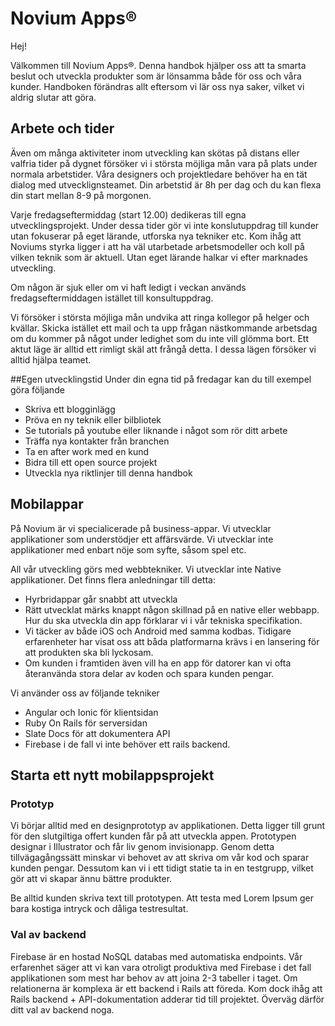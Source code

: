 # Novium Apps®
Hej!

Välkommen till Novium Apps®. Denna handbok hjälper oss att ta smarta beslut och utveckla produkter som är lönsamma både för oss och våra kunder. Handboken förändras allt eftersom vi lär oss nya saker, vilket vi aldrig slutar att göra.

## Arbete och tider
Även om många aktiviteter inom utveckling kan skötas på distans eller valfria tider på dygnet försöker vi i största möjliga mån vara på plats under normala arbetstider. Våra designers och projektledare behöver ha en tät dialog med utvecklignsteamet. Din arbetstid är 8h per dag och du kan flexa din start mellan 8-9 på morgonen.

Varje fredagseftermiddag (start 12.00) dedikeras till egna utvecklingsprojekt. Under dessa tider gör vi inte konslutuppdrag till kunder utan fokuserar på eget lärande, utforska nya tekniker etc. Kom ihåg att Noviums styrka ligger i att ha väl utarbetade arbetsmodeller och koll på vilken teknik som är aktuell. Utan eget lärande halkar vi efter marknades utveckling.

Om någon är sjuk eller om vi haft ledigt i veckan används fredagseftermiddagen istället till konsultuppdrag.

Vi försöker i största möjliga mån undvika att ringa kollegor på helger och kvällar. Skicka istället ett mail och ta upp frågan nästkommande arbetsdag om du kommer på något under ledighet som du inte vill glömma bort. Ett aktut läge är alltid ett rimligt skäl att frångå detta. I dessa lägen försöker vi alltid hjälpa teamet.

##Egen utvecklingstid
Under din egna tid på fredagar kan du till exempel göra följande
* Skriva ett blogginlägg
* Pröva en ny teknik eller bilbliotek
* Se tutorials på youtube eller liknande i något som rör ditt arbete
* Träffa nya kontakter från branchen
* Ta en after work med en kund
* Bidra till ett open source projekt
* Utveckla nya riktlinjer till denna handbok

## Mobilappar
På Novium är vi specialicerade på business-appar. Vi utvecklar applikationer som understödjer ett affärsvärde. Vi utvecklar inte applikationer med enbart nöje som syfte, såsom spel etc.

All vår utveckling görs med webbtekniker. Vi utvecklar inte Native applikationer. Det finns flera anledningar till detta:

* Hyrbridappar går snabbt att utveckla
* Rätt utvecklat märks knappt någon skillnad på en native eller webbapp. Hur du ska utveckla din app förklarar vi i vår tekniska specifikation.
* Vi täcker av både iOS och Android med samma kodbas. Tidigare erfarenheter har visat oss att båda platformarna krävs i en lansering för att produkten ska bli lyckosam.
* Om kunden i framtiden även vill ha en app för datorer kan vi ofta återanvända stora delar av koden och spara kunden pengar.

Vi använder oss av följande tekniker
* Angular och Ionic för klientsidan
* Ruby On Rails för serversidan
* Slate Docs för att dokumentera API
* Firebase i de fall vi inte behöver ett rails backend.

## Starta ett nytt mobilappsprojekt


### Prototyp
Vi börjar alltid med en designprototyp av applikationen. Detta ligger till grunt för den slutgiltiga offert kunden får på att utveckla appen. Prototypen designar i Illustrator och får liv genom invisionapp. Genom detta tillvägagångssätt minskar vi behovet av att skriva om vår kod och sparar kunden pengar. Dessutom kan vi i ett tidigt statie ta in en testgrupp, vilket gör att vi skapar ännu bättre produkter.

Be alltid kunden skriva text till prototypen. Att testa med Lorem Ipsum ger bara kostiga intryck och dåliga testresultat.

### Val av backend
Firebase är en hostad NoSQL databas med automatiska endpoints. Vår erfarenhet säger att vi kan vara otroligt produktiva med Firebase i det fall applikationen som mest har behov av att joina 2-3 tabeller i taget. Om relationerna är komplexa är ett backend i Rails att föreda. Kom dock ihåg att Rails backend + API-dokumentation adderar tid till projektet. Överväg därför ditt val av backend noga.
